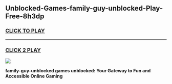 
## Unblocked-Games-family-guy-unblocked-Play-Free-8h3dp
<h3>
<a href="https://premium76.site?title=family-guy-unblocked&ref=23A">CLICK TO PLAY</a></h3>
<hr>

<h3>
<a href="https://premium76.site?title=family-guy-unblocked&ref=23A">CLICK 2 PLAY</a>
  
</h3>

<a href="https://premium76.site?title=family-guy-unblocked&ref=23A"><img src="https://clearcache.store/games.png"></a>


**family-guy-unblocked games unblocked: Your Gateway to Fun and Accessible Online Gaming**
